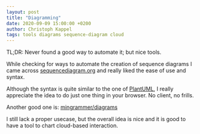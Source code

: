 ```yaml
---
layout: post
title: "Diagramming"
date: 2020-09-09 15:00:00 +0200
author: Christoph Kappel
tags: tools diagrams sequence-diagram cloud
---
```

TL;DR: Never found a good way to automate it; but nice tools.

While checking for ways to automate the creation of sequence diagrams
I came across [sequencediagram.org](https://sequencediagram.org) and
really liked the ease of use and syntax.

Although the syntax is quite similar to the one of
[PlantUML](https://plantuml.com/), I really appreciate the idea to do
just one thing in your browser. No client, no frills.

Another good one is: [mingrammer/diagrams](https://github.com/mingrammer/diagrams/blob/master/README.md)

I still lack a proper usecase, but the overall idea is nice and it is good
to have a tool to chart cloud-based interaction.
